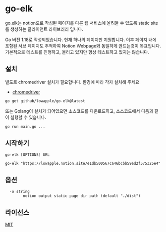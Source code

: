 # go-elk

go.elk는 notion으로 작성된 페이지를 다른 웹 서비스에 올려둘 수 있도록 static site를 생성하는 클라이언트 라이브러리 입니다.

Go 버전 1.18로 작성되었습니다. 현재 하나의 페이지만 지원합니다. 이후 페이지 내에 포함된 서브 페이지도 추적하여 Notion Webpage와 동일하게 만드는것이 목표입니다. 
기본적으로 테스트를 진행하고, 올리고 있지만 항상 테스트하고 있지는 않습니다.

## 설치
별도로 chromedriver 설치가 필요합니다. 환경에 따라 각자 설치해 주세요
* [chromedriver](https://chromedriver.chromium.org/downloads)

```sh
go get github/lowapple/go-elk@latest
```
또는 Golang이 설치가 되어있으면 소스코드를 다운로드하고, 소스코드에서 다음과 같이 실행할 수 있습니다.
```sh
go run main.go ...
```

## 시작하기

```
go-elk [OPTIONS] URL 
```
```
go-elk "https://lowapple.notion.site/e1db500567ca46bcbb59ed2f575325e4"
```

## 옵션
```
  -o string
    	notion output static page dir path (default "./dist")
```

## 라이선스

[MIT](https://github.com/lowapple/go-elk/blob/master/LICENSE)
